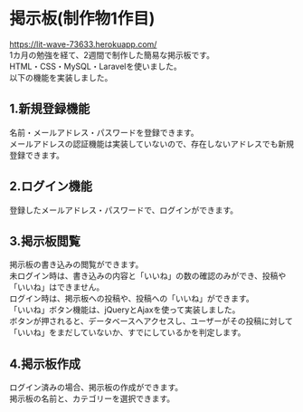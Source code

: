 # 掲示板(制作物1作目)
https://lit-wave-73633.herokuapp.com/  
1カ月の勉強を経て、2週間で制作した簡易な掲示板です。  
HTML・CSS・MySQL・Laravelを使いました。  
以下の機能を実装しました。  

##  1.新規登録機能  
名前・メールアドレス・パスワードを登録できます。  
メールアドレスの認証機能は実装していないので、存在しないアドレスでも新規登録できます。  
 
##  2.ログイン機能  
登録したメールアドレス・パスワードで、ログインができます。  

##  3.掲示板閲覧  
掲示板の書き込みの閲覧ができます。  
未ログイン時は、書き込みの内容と「いいね」の数の確認のみができ、投稿や「いいね」はできません。  
ログイン時は、掲示板への投稿や、投稿への「いいね」ができます。  
「いいね」ボタン機能は、jQueryとAjaxを使って実装しました。  
ボタンが押されると、データベースへアクセスし、ユーザーがその投稿に対して「いいね」をまだしていないか、すでにしているかを判定します。  
 
##  4.掲示板作成  
ログイン済みの場合、掲示板の作成ができます。  
掲示板の名前と、カテゴリーを選択できます。
